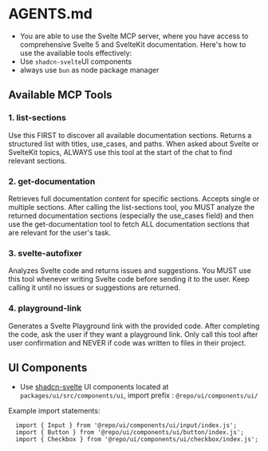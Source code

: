 # AGENTS.md

- You are able to use the Svelte MCP server, where you have access to comprehensive Svelte 5 and SvelteKit documentation. Here's how to use the available tools effectively:
- Use `shadcn-svelte`UI components
- always use `bun` as node package manager

## Available MCP Tools

### 1. list-sections

Use this FIRST to discover all available documentation sections. Returns a structured list with titles, use_cases, and paths.
When asked about Svelte or SvelteKit topics, ALWAYS use this tool at the start of the chat to find relevant sections.

### 2. get-documentation

Retrieves full documentation content for specific sections. Accepts single or multiple sections.
After calling the list-sections tool, you MUST analyze the returned documentation sections (especially the use_cases field) and then use the get-documentation tool to fetch ALL documentation sections that are relevant for the user's task.

### 3. svelte-autofixer

Analyzes Svelte code and returns issues and suggestions.
You MUST use this tool whenever writing Svelte code before sending it to the user. Keep calling it until no issues or suggestions are returned.

### 4. playground-link

Generates a Svelte Playground link with the provided code.
After completing the code, ask the user if they want a playground link. Only call this tool after user confirmation and NEVER if code was written to files in their project.

## UI Components

- Use [shadcn-svelte](https://shadcn-svelte.com/docs/components) UI components located at `packages/ui/src/components/ui`, import prefix : `@repo/ui/components/ui/`

Example import statements:

```tsx
  import { Input } from '@repo/ui/components/ui/input/index.js';
  import { Button } from '@repo/ui/components/ui/button/index.js';
  import { Checkbox } from '@repo/ui/components/ui/checkbox/index.js';
```
